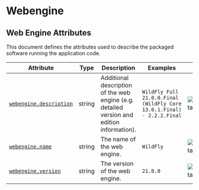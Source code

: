 <!--- Hugo front matter used to generate the website version of this page:
--->

<!-- NOTE: THIS FILE IS AUTOGENERATED. DO NOT EDIT BY HAND. -->
<!-- see templates/registry/markdown/attribute_namespace.md.j2 -->

# Webengine

## Web Engine Attributes

This document defines the attributes used to describe the packaged software running the application code.

| Attribute                                                                               | Type   | Description                                                                               | Examples                                                              | Stability                                                        |
| --------------------------------------------------------------------------------------- | ------ | ----------------------------------------------------------------------------------------- | --------------------------------------------------------------------- | ---------------------------------------------------------------- |
| <a id="webengine-description" href="#webengine-description">`webengine.description`</a> | string | Additional description of the web engine (e.g. detailed version and edition information). | `WildFly Full 21.0.0.Final (WildFly Core 13.0.1.Final) - 2.2.2.Final` | ![Experimental](https://img.shields.io/badge/-experimental-blue) |
| <a id="webengine-name" href="#webengine-name">`webengine.name`</a>                      | string | The name of the web engine.                                                               | `WildFly`                                                             | ![Experimental](https://img.shields.io/badge/-experimental-blue) |
| <a id="webengine-version" href="#webengine-version">`webengine.version`</a>             | string | The version of the web engine.                                                            | `21.0.0`                                                              | ![Experimental](https://img.shields.io/badge/-experimental-blue) |
